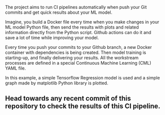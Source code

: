 The project aims to run CI pipelines automatically when push your Git commits and get quick results about your ML model.   

Imagine, you build a Docker file every time when you make changes in your ML model Python file, then send the results with plots and related information directly from the Python script. Github actions can do it and save a lot of time while improving your model.   

Every time you push your commits to your Github branch, a new Docker container with dependencies is being created. Then model training is starting-up, and finally delivering your results. All the workstream processes are defined in a special  Continuous Machine Learning (CML) YAML file.    
   
In this example, a simple Tensorflow Regression model is used and a simple graph made by matplotlib Python library is plotted.   

## Head towards any recent commit of this repository to check the results of this CI pipeline.  
